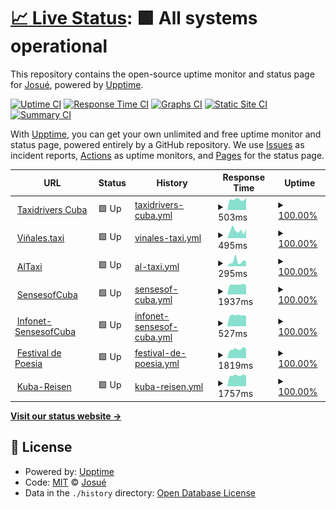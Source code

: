 # [📈 Live Status](https://josmiguel92.github.io/upptime): <!--live status--> **🟩 All systems operational**

This repository contains the open-source uptime monitor and status page for [Josué](habanatech.com), powered by [Upptime](https://github.com/upptime/upptime).

[![Uptime CI](https://github.com/josmiguel92/upptime/workflows/Uptime%20CI/badge.svg)](https://github.com/josmiguel92/upptime/actions?query=workflow%3A%22Uptime+CI%22)
[![Response Time CI](https://github.com/josmiguel92/upptime/workflows/Response%20Time%20CI/badge.svg)](https://github.com/josmiguel92/upptime/actions?query=workflow%3A%22Response+Time+CI%22)
[![Graphs CI](https://github.com/josmiguel92/upptime/workflows/Graphs%20CI/badge.svg)](https://github.com/josmiguel92/upptime/actions?query=workflow%3A%22Graphs+CI%22)
[![Static Site CI](https://github.com/josmiguel92/upptime/workflows/Static%20Site%20CI/badge.svg)](https://github.com/josmiguel92/upptime/actions?query=workflow%3A%22Static+Site+CI%22)
[![Summary CI](https://github.com/josmiguel92/upptime/workflows/Summary%20CI/badge.svg)](https://github.com/josmiguel92/upptime/actions?query=workflow%3A%22Summary+CI%22)

With [Upptime](https://upptime.js.org), you can get your own unlimited and free uptime monitor and status page, powered entirely by a GitHub repository. We use [Issues](https://github.com/josmiguel92/upptime/issues) as incident reports, [Actions](https://github.com/josmiguel92/upptime/actions) as uptime monitors, and [Pages](https://josmiguel92.github.io/upptime) for the status page.

<!--start: status pages-->
<!-- This summary is generated by Upptime (https://github.com/upptime/upptime) -->
<!-- Do not edit this manually, your changes will be overwritten -->
<!-- prettier-ignore -->
| URL | Status | History | Response Time | Uptime |
| --- | ------ | ------- | ------------- | ------ |
| <img alt="" src="https://icons.duckduckgo.com/ip3/taxidriverscuba.com.ico" height="13"> [Taxidrivers Cuba](https://taxidriverscuba.com) | 🟩 Up | [taxidrivers-cuba.yml](https://github.com/josmiguel92/upptime/commits/HEAD/history/taxidrivers-cuba.yml) | <details><summary><img alt="Response time graph" src="./graphs/taxidrivers-cuba/response-time-week.png" height="20"> 503ms</summary><br><a href="https://josmiguel92.github.io/upptime/history/taxidrivers-cuba"><img alt="Response time 802" src="https://img.shields.io/endpoint?url=https%3A%2F%2Fraw.githubusercontent.com%2Fjosmiguel92%2Fupptime%2FHEAD%2Fapi%2Ftaxidrivers-cuba%2Fresponse-time.json"></a><br><a href="https://josmiguel92.github.io/upptime/history/taxidrivers-cuba"><img alt="24-hour response time 497" src="https://img.shields.io/endpoint?url=https%3A%2F%2Fraw.githubusercontent.com%2Fjosmiguel92%2Fupptime%2FHEAD%2Fapi%2Ftaxidrivers-cuba%2Fresponse-time-day.json"></a><br><a href="https://josmiguel92.github.io/upptime/history/taxidrivers-cuba"><img alt="7-day response time 503" src="https://img.shields.io/endpoint?url=https%3A%2F%2Fraw.githubusercontent.com%2Fjosmiguel92%2Fupptime%2FHEAD%2Fapi%2Ftaxidrivers-cuba%2Fresponse-time-week.json"></a><br><a href="https://josmiguel92.github.io/upptime/history/taxidrivers-cuba"><img alt="30-day response time 671" src="https://img.shields.io/endpoint?url=https%3A%2F%2Fraw.githubusercontent.com%2Fjosmiguel92%2Fupptime%2FHEAD%2Fapi%2Ftaxidrivers-cuba%2Fresponse-time-month.json"></a><br><a href="https://josmiguel92.github.io/upptime/history/taxidrivers-cuba"><img alt="1-year response time 860" src="https://img.shields.io/endpoint?url=https%3A%2F%2Fraw.githubusercontent.com%2Fjosmiguel92%2Fupptime%2FHEAD%2Fapi%2Ftaxidrivers-cuba%2Fresponse-time-year.json"></a></details> | <details><summary><a href="https://josmiguel92.github.io/upptime/history/taxidrivers-cuba">100.00%</a></summary><a href="https://josmiguel92.github.io/upptime/history/taxidrivers-cuba"><img alt="All-time uptime 99.07%" src="https://img.shields.io/endpoint?url=https%3A%2F%2Fraw.githubusercontent.com%2Fjosmiguel92%2Fupptime%2FHEAD%2Fapi%2Ftaxidrivers-cuba%2Fuptime.json"></a><br><a href="https://josmiguel92.github.io/upptime/history/taxidrivers-cuba"><img alt="24-hour uptime 100.00%" src="https://img.shields.io/endpoint?url=https%3A%2F%2Fraw.githubusercontent.com%2Fjosmiguel92%2Fupptime%2FHEAD%2Fapi%2Ftaxidrivers-cuba%2Fuptime-day.json"></a><br><a href="https://josmiguel92.github.io/upptime/history/taxidrivers-cuba"><img alt="7-day uptime 100.00%" src="https://img.shields.io/endpoint?url=https%3A%2F%2Fraw.githubusercontent.com%2Fjosmiguel92%2Fupptime%2FHEAD%2Fapi%2Ftaxidrivers-cuba%2Fuptime-week.json"></a><br><a href="https://josmiguel92.github.io/upptime/history/taxidrivers-cuba"><img alt="30-day uptime 100.00%" src="https://img.shields.io/endpoint?url=https%3A%2F%2Fraw.githubusercontent.com%2Fjosmiguel92%2Fupptime%2FHEAD%2Fapi%2Ftaxidrivers-cuba%2Fuptime-month.json"></a><br><a href="https://josmiguel92.github.io/upptime/history/taxidrivers-cuba"><img alt="1-year uptime 99.14%" src="https://img.shields.io/endpoint?url=https%3A%2F%2Fraw.githubusercontent.com%2Fjosmiguel92%2Fupptime%2FHEAD%2Fapi%2Ftaxidrivers-cuba%2Fuptime-year.json"></a></details>
| <img alt="" src="https://icons.duckduckgo.com/ip3/vinales.taxi.ico" height="13"> [Viñales.taxi](https://vinales.taxi) | 🟩 Up | [vinales-taxi.yml](https://github.com/josmiguel92/upptime/commits/HEAD/history/vinales-taxi.yml) | <details><summary><img alt="Response time graph" src="./graphs/vinales-taxi/response-time-week.png" height="20"> 495ms</summary><br><a href="https://josmiguel92.github.io/upptime/history/vinales-taxi"><img alt="Response time 519" src="https://img.shields.io/endpoint?url=https%3A%2F%2Fraw.githubusercontent.com%2Fjosmiguel92%2Fupptime%2FHEAD%2Fapi%2Fvinales-taxi%2Fresponse-time.json"></a><br><a href="https://josmiguel92.github.io/upptime/history/vinales-taxi"><img alt="24-hour response time 195" src="https://img.shields.io/endpoint?url=https%3A%2F%2Fraw.githubusercontent.com%2Fjosmiguel92%2Fupptime%2FHEAD%2Fapi%2Fvinales-taxi%2Fresponse-time-day.json"></a><br><a href="https://josmiguel92.github.io/upptime/history/vinales-taxi"><img alt="7-day response time 495" src="https://img.shields.io/endpoint?url=https%3A%2F%2Fraw.githubusercontent.com%2Fjosmiguel92%2Fupptime%2FHEAD%2Fapi%2Fvinales-taxi%2Fresponse-time-week.json"></a><br><a href="https://josmiguel92.github.io/upptime/history/vinales-taxi"><img alt="30-day response time 486" src="https://img.shields.io/endpoint?url=https%3A%2F%2Fraw.githubusercontent.com%2Fjosmiguel92%2Fupptime%2FHEAD%2Fapi%2Fvinales-taxi%2Fresponse-time-month.json"></a><br><a href="https://josmiguel92.github.io/upptime/history/vinales-taxi"><img alt="1-year response time 516" src="https://img.shields.io/endpoint?url=https%3A%2F%2Fraw.githubusercontent.com%2Fjosmiguel92%2Fupptime%2FHEAD%2Fapi%2Fvinales-taxi%2Fresponse-time-year.json"></a></details> | <details><summary><a href="https://josmiguel92.github.io/upptime/history/vinales-taxi">100.00%</a></summary><a href="https://josmiguel92.github.io/upptime/history/vinales-taxi"><img alt="All-time uptime 99.96%" src="https://img.shields.io/endpoint?url=https%3A%2F%2Fraw.githubusercontent.com%2Fjosmiguel92%2Fupptime%2FHEAD%2Fapi%2Fvinales-taxi%2Fuptime.json"></a><br><a href="https://josmiguel92.github.io/upptime/history/vinales-taxi"><img alt="24-hour uptime 100.00%" src="https://img.shields.io/endpoint?url=https%3A%2F%2Fraw.githubusercontent.com%2Fjosmiguel92%2Fupptime%2FHEAD%2Fapi%2Fvinales-taxi%2Fuptime-day.json"></a><br><a href="https://josmiguel92.github.io/upptime/history/vinales-taxi"><img alt="7-day uptime 100.00%" src="https://img.shields.io/endpoint?url=https%3A%2F%2Fraw.githubusercontent.com%2Fjosmiguel92%2Fupptime%2FHEAD%2Fapi%2Fvinales-taxi%2Fuptime-week.json"></a><br><a href="https://josmiguel92.github.io/upptime/history/vinales-taxi"><img alt="30-day uptime 99.72%" src="https://img.shields.io/endpoint?url=https%3A%2F%2Fraw.githubusercontent.com%2Fjosmiguel92%2Fupptime%2FHEAD%2Fapi%2Fvinales-taxi%2Fuptime-month.json"></a><br><a href="https://josmiguel92.github.io/upptime/history/vinales-taxi"><img alt="1-year uptime 99.97%" src="https://img.shields.io/endpoint?url=https%3A%2F%2Fraw.githubusercontent.com%2Fjosmiguel92%2Fupptime%2FHEAD%2Fapi%2Fvinales-taxi%2Fuptime-year.json"></a></details>
| <img alt="" src="https://icons.duckduckgo.com/ip3/altaxi.app.ico" height="13"> [AlTaxi](https://altaxi.app) | 🟩 Up | [al-taxi.yml](https://github.com/josmiguel92/upptime/commits/HEAD/history/al-taxi.yml) | <details><summary><img alt="Response time graph" src="./graphs/al-taxi/response-time-week.png" height="20"> 295ms</summary><br><a href="https://josmiguel92.github.io/upptime/history/al-taxi"><img alt="Response time 334" src="https://img.shields.io/endpoint?url=https%3A%2F%2Fraw.githubusercontent.com%2Fjosmiguel92%2Fupptime%2FHEAD%2Fapi%2Fal-taxi%2Fresponse-time.json"></a><br><a href="https://josmiguel92.github.io/upptime/history/al-taxi"><img alt="24-hour response time 142" src="https://img.shields.io/endpoint?url=https%3A%2F%2Fraw.githubusercontent.com%2Fjosmiguel92%2Fupptime%2FHEAD%2Fapi%2Fal-taxi%2Fresponse-time-day.json"></a><br><a href="https://josmiguel92.github.io/upptime/history/al-taxi"><img alt="7-day response time 295" src="https://img.shields.io/endpoint?url=https%3A%2F%2Fraw.githubusercontent.com%2Fjosmiguel92%2Fupptime%2FHEAD%2Fapi%2Fal-taxi%2Fresponse-time-week.json"></a><br><a href="https://josmiguel92.github.io/upptime/history/al-taxi"><img alt="30-day response time 302" src="https://img.shields.io/endpoint?url=https%3A%2F%2Fraw.githubusercontent.com%2Fjosmiguel92%2Fupptime%2FHEAD%2Fapi%2Fal-taxi%2Fresponse-time-month.json"></a><br><a href="https://josmiguel92.github.io/upptime/history/al-taxi"><img alt="1-year response time 350" src="https://img.shields.io/endpoint?url=https%3A%2F%2Fraw.githubusercontent.com%2Fjosmiguel92%2Fupptime%2FHEAD%2Fapi%2Fal-taxi%2Fresponse-time-year.json"></a></details> | <details><summary><a href="https://josmiguel92.github.io/upptime/history/al-taxi">100.00%</a></summary><a href="https://josmiguel92.github.io/upptime/history/al-taxi"><img alt="All-time uptime 71.42%" src="https://img.shields.io/endpoint?url=https%3A%2F%2Fraw.githubusercontent.com%2Fjosmiguel92%2Fupptime%2FHEAD%2Fapi%2Fal-taxi%2Fuptime.json"></a><br><a href="https://josmiguel92.github.io/upptime/history/al-taxi"><img alt="24-hour uptime 100.00%" src="https://img.shields.io/endpoint?url=https%3A%2F%2Fraw.githubusercontent.com%2Fjosmiguel92%2Fupptime%2FHEAD%2Fapi%2Fal-taxi%2Fuptime-day.json"></a><br><a href="https://josmiguel92.github.io/upptime/history/al-taxi"><img alt="7-day uptime 100.00%" src="https://img.shields.io/endpoint?url=https%3A%2F%2Fraw.githubusercontent.com%2Fjosmiguel92%2Fupptime%2FHEAD%2Fapi%2Fal-taxi%2Fuptime-week.json"></a><br><a href="https://josmiguel92.github.io/upptime/history/al-taxi"><img alt="30-day uptime 100.00%" src="https://img.shields.io/endpoint?url=https%3A%2F%2Fraw.githubusercontent.com%2Fjosmiguel92%2Fupptime%2FHEAD%2Fapi%2Fal-taxi%2Fuptime-month.json"></a><br><a href="https://josmiguel92.github.io/upptime/history/al-taxi"><img alt="1-year uptime 89.06%" src="https://img.shields.io/endpoint?url=https%3A%2F%2Fraw.githubusercontent.com%2Fjosmiguel92%2Fupptime%2FHEAD%2Fapi%2Fal-taxi%2Fuptime-year.json"></a></details>
| <img alt="" src="https://icons.duckduckgo.com/ip3/sensesofcuba.com.ico" height="13"> [SensesofCuba](https://sensesofcuba.com) | 🟩 Up | [sensesof-cuba.yml](https://github.com/josmiguel92/upptime/commits/HEAD/history/sensesof-cuba.yml) | <details><summary><img alt="Response time graph" src="./graphs/sensesof-cuba/response-time-week.png" height="20"> 1937ms</summary><br><a href="https://josmiguel92.github.io/upptime/history/sensesof-cuba"><img alt="Response time 1869" src="https://img.shields.io/endpoint?url=https%3A%2F%2Fraw.githubusercontent.com%2Fjosmiguel92%2Fupptime%2FHEAD%2Fapi%2Fsensesof-cuba%2Fresponse-time.json"></a><br><a href="https://josmiguel92.github.io/upptime/history/sensesof-cuba"><img alt="24-hour response time 2020" src="https://img.shields.io/endpoint?url=https%3A%2F%2Fraw.githubusercontent.com%2Fjosmiguel92%2Fupptime%2FHEAD%2Fapi%2Fsensesof-cuba%2Fresponse-time-day.json"></a><br><a href="https://josmiguel92.github.io/upptime/history/sensesof-cuba"><img alt="7-day response time 1937" src="https://img.shields.io/endpoint?url=https%3A%2F%2Fraw.githubusercontent.com%2Fjosmiguel92%2Fupptime%2FHEAD%2Fapi%2Fsensesof-cuba%2Fresponse-time-week.json"></a><br><a href="https://josmiguel92.github.io/upptime/history/sensesof-cuba"><img alt="30-day response time 2020" src="https://img.shields.io/endpoint?url=https%3A%2F%2Fraw.githubusercontent.com%2Fjosmiguel92%2Fupptime%2FHEAD%2Fapi%2Fsensesof-cuba%2Fresponse-time-month.json"></a><br><a href="https://josmiguel92.github.io/upptime/history/sensesof-cuba"><img alt="1-year response time 1849" src="https://img.shields.io/endpoint?url=https%3A%2F%2Fraw.githubusercontent.com%2Fjosmiguel92%2Fupptime%2FHEAD%2Fapi%2Fsensesof-cuba%2Fresponse-time-year.json"></a></details> | <details><summary><a href="https://josmiguel92.github.io/upptime/history/sensesof-cuba">100.00%</a></summary><a href="https://josmiguel92.github.io/upptime/history/sensesof-cuba"><img alt="All-time uptime 99.66%" src="https://img.shields.io/endpoint?url=https%3A%2F%2Fraw.githubusercontent.com%2Fjosmiguel92%2Fupptime%2FHEAD%2Fapi%2Fsensesof-cuba%2Fuptime.json"></a><br><a href="https://josmiguel92.github.io/upptime/history/sensesof-cuba"><img alt="24-hour uptime 100.00%" src="https://img.shields.io/endpoint?url=https%3A%2F%2Fraw.githubusercontent.com%2Fjosmiguel92%2Fupptime%2FHEAD%2Fapi%2Fsensesof-cuba%2Fuptime-day.json"></a><br><a href="https://josmiguel92.github.io/upptime/history/sensesof-cuba"><img alt="7-day uptime 100.00%" src="https://img.shields.io/endpoint?url=https%3A%2F%2Fraw.githubusercontent.com%2Fjosmiguel92%2Fupptime%2FHEAD%2Fapi%2Fsensesof-cuba%2Fuptime-week.json"></a><br><a href="https://josmiguel92.github.io/upptime/history/sensesof-cuba"><img alt="30-day uptime 100.00%" src="https://img.shields.io/endpoint?url=https%3A%2F%2Fraw.githubusercontent.com%2Fjosmiguel92%2Fupptime%2FHEAD%2Fapi%2Fsensesof-cuba%2Fuptime-month.json"></a><br><a href="https://josmiguel92.github.io/upptime/history/sensesof-cuba"><img alt="1-year uptime 99.98%" src="https://img.shields.io/endpoint?url=https%3A%2F%2Fraw.githubusercontent.com%2Fjosmiguel92%2Fupptime%2FHEAD%2Fapi%2Fsensesof-cuba%2Fuptime-year.json"></a></details>
| <img alt="" src="https://icons.duckduckgo.com/ip3/infonet.sensesofcuba.com.ico" height="13"> [Infonet-SensesofCuba](https://infonet.sensesofcuba.com) | 🟩 Up | [infonet-sensesof-cuba.yml](https://github.com/josmiguel92/upptime/commits/HEAD/history/infonet-sensesof-cuba.yml) | <details><summary><img alt="Response time graph" src="./graphs/infonet-sensesof-cuba/response-time-week.png" height="20"> 527ms</summary><br><a href="https://josmiguel92.github.io/upptime/history/infonet-sensesof-cuba"><img alt="Response time 613" src="https://img.shields.io/endpoint?url=https%3A%2F%2Fraw.githubusercontent.com%2Fjosmiguel92%2Fupptime%2FHEAD%2Fapi%2Finfonet-sensesof-cuba%2Fresponse-time.json"></a><br><a href="https://josmiguel92.github.io/upptime/history/infonet-sensesof-cuba"><img alt="24-hour response time 556" src="https://img.shields.io/endpoint?url=https%3A%2F%2Fraw.githubusercontent.com%2Fjosmiguel92%2Fupptime%2FHEAD%2Fapi%2Finfonet-sensesof-cuba%2Fresponse-time-day.json"></a><br><a href="https://josmiguel92.github.io/upptime/history/infonet-sensesof-cuba"><img alt="7-day response time 527" src="https://img.shields.io/endpoint?url=https%3A%2F%2Fraw.githubusercontent.com%2Fjosmiguel92%2Fupptime%2FHEAD%2Fapi%2Finfonet-sensesof-cuba%2Fresponse-time-week.json"></a><br><a href="https://josmiguel92.github.io/upptime/history/infonet-sensesof-cuba"><img alt="30-day response time 574" src="https://img.shields.io/endpoint?url=https%3A%2F%2Fraw.githubusercontent.com%2Fjosmiguel92%2Fupptime%2FHEAD%2Fapi%2Finfonet-sensesof-cuba%2Fresponse-time-month.json"></a><br><a href="https://josmiguel92.github.io/upptime/history/infonet-sensesof-cuba"><img alt="1-year response time 618" src="https://img.shields.io/endpoint?url=https%3A%2F%2Fraw.githubusercontent.com%2Fjosmiguel92%2Fupptime%2FHEAD%2Fapi%2Finfonet-sensesof-cuba%2Fresponse-time-year.json"></a></details> | <details><summary><a href="https://josmiguel92.github.io/upptime/history/infonet-sensesof-cuba">100.00%</a></summary><a href="https://josmiguel92.github.io/upptime/history/infonet-sensesof-cuba"><img alt="All-time uptime 99.99%" src="https://img.shields.io/endpoint?url=https%3A%2F%2Fraw.githubusercontent.com%2Fjosmiguel92%2Fupptime%2FHEAD%2Fapi%2Finfonet-sensesof-cuba%2Fuptime.json"></a><br><a href="https://josmiguel92.github.io/upptime/history/infonet-sensesof-cuba"><img alt="24-hour uptime 100.00%" src="https://img.shields.io/endpoint?url=https%3A%2F%2Fraw.githubusercontent.com%2Fjosmiguel92%2Fupptime%2FHEAD%2Fapi%2Finfonet-sensesof-cuba%2Fuptime-day.json"></a><br><a href="https://josmiguel92.github.io/upptime/history/infonet-sensesof-cuba"><img alt="7-day uptime 100.00%" src="https://img.shields.io/endpoint?url=https%3A%2F%2Fraw.githubusercontent.com%2Fjosmiguel92%2Fupptime%2FHEAD%2Fapi%2Finfonet-sensesof-cuba%2Fuptime-week.json"></a><br><a href="https://josmiguel92.github.io/upptime/history/infonet-sensesof-cuba"><img alt="30-day uptime 100.00%" src="https://img.shields.io/endpoint?url=https%3A%2F%2Fraw.githubusercontent.com%2Fjosmiguel92%2Fupptime%2FHEAD%2Fapi%2Finfonet-sensesof-cuba%2Fuptime-month.json"></a><br><a href="https://josmiguel92.github.io/upptime/history/infonet-sensesof-cuba"><img alt="1-year uptime 99.98%" src="https://img.shields.io/endpoint?url=https%3A%2F%2Fraw.githubusercontent.com%2Fjosmiguel92%2Fupptime%2FHEAD%2Fapi%2Finfonet-sensesof-cuba%2Fuptime-year.json"></a></details>
| <img alt="" src="https://icons.duckduckgo.com/ip3/festivaldepoesiadelahabana.com.ico" height="13"> [Festival de Poesia](https://festivaldepoesiadelahabana.com/) | 🟩 Up | [festival-de-poesia.yml](https://github.com/josmiguel92/upptime/commits/HEAD/history/festival-de-poesia.yml) | <details><summary><img alt="Response time graph" src="./graphs/festival-de-poesia/response-time-week.png" height="20"> 1819ms</summary><br><a href="https://josmiguel92.github.io/upptime/history/festival-de-poesia"><img alt="Response time 2184" src="https://img.shields.io/endpoint?url=https%3A%2F%2Fraw.githubusercontent.com%2Fjosmiguel92%2Fupptime%2FHEAD%2Fapi%2Ffestival-de-poesia%2Fresponse-time.json"></a><br><a href="https://josmiguel92.github.io/upptime/history/festival-de-poesia"><img alt="24-hour response time 1878" src="https://img.shields.io/endpoint?url=https%3A%2F%2Fraw.githubusercontent.com%2Fjosmiguel92%2Fupptime%2FHEAD%2Fapi%2Ffestival-de-poesia%2Fresponse-time-day.json"></a><br><a href="https://josmiguel92.github.io/upptime/history/festival-de-poesia"><img alt="7-day response time 1819" src="https://img.shields.io/endpoint?url=https%3A%2F%2Fraw.githubusercontent.com%2Fjosmiguel92%2Fupptime%2FHEAD%2Fapi%2Ffestival-de-poesia%2Fresponse-time-week.json"></a><br><a href="https://josmiguel92.github.io/upptime/history/festival-de-poesia"><img alt="30-day response time 2184" src="https://img.shields.io/endpoint?url=https%3A%2F%2Fraw.githubusercontent.com%2Fjosmiguel92%2Fupptime%2FHEAD%2Fapi%2Ffestival-de-poesia%2Fresponse-time-month.json"></a><br><a href="https://josmiguel92.github.io/upptime/history/festival-de-poesia"><img alt="1-year response time 2184" src="https://img.shields.io/endpoint?url=https%3A%2F%2Fraw.githubusercontent.com%2Fjosmiguel92%2Fupptime%2FHEAD%2Fapi%2Ffestival-de-poesia%2Fresponse-time-year.json"></a></details> | <details><summary><a href="https://josmiguel92.github.io/upptime/history/festival-de-poesia">100.00%</a></summary><a href="https://josmiguel92.github.io/upptime/history/festival-de-poesia"><img alt="All-time uptime 32.19%" src="https://img.shields.io/endpoint?url=https%3A%2F%2Fraw.githubusercontent.com%2Fjosmiguel92%2Fupptime%2FHEAD%2Fapi%2Ffestival-de-poesia%2Fuptime.json"></a><br><a href="https://josmiguel92.github.io/upptime/history/festival-de-poesia"><img alt="24-hour uptime 100.00%" src="https://img.shields.io/endpoint?url=https%3A%2F%2Fraw.githubusercontent.com%2Fjosmiguel92%2Fupptime%2FHEAD%2Fapi%2Ffestival-de-poesia%2Fuptime-day.json"></a><br><a href="https://josmiguel92.github.io/upptime/history/festival-de-poesia"><img alt="7-day uptime 100.00%" src="https://img.shields.io/endpoint?url=https%3A%2F%2Fraw.githubusercontent.com%2Fjosmiguel92%2Fupptime%2FHEAD%2Fapi%2Ffestival-de-poesia%2Fuptime-week.json"></a><br><a href="https://josmiguel92.github.io/upptime/history/festival-de-poesia"><img alt="30-day uptime 64.15%" src="https://img.shields.io/endpoint?url=https%3A%2F%2Fraw.githubusercontent.com%2Fjosmiguel92%2Fupptime%2FHEAD%2Fapi%2Ffestival-de-poesia%2Fuptime-month.json"></a><br><a href="https://josmiguel92.github.io/upptime/history/festival-de-poesia"><img alt="1-year uptime 5.51%" src="https://img.shields.io/endpoint?url=https%3A%2F%2Fraw.githubusercontent.com%2Fjosmiguel92%2Fupptime%2FHEAD%2Fapi%2Ffestival-de-poesia%2Fuptime-year.json"></a></details>
| <img alt="" src="https://icons.duckduckgo.com/ip3/www.kuba-reisen.de.ico" height="13"> [Kuba-Reisen](https://www.kuba-reisen.de/) | 🟩 Up | [kuba-reisen.yml](https://github.com/josmiguel92/upptime/commits/HEAD/history/kuba-reisen.yml) | <details><summary><img alt="Response time graph" src="./graphs/kuba-reisen/response-time-week.png" height="20"> 1757ms</summary><br><a href="https://josmiguel92.github.io/upptime/history/kuba-reisen"><img alt="Response time 1493" src="https://img.shields.io/endpoint?url=https%3A%2F%2Fraw.githubusercontent.com%2Fjosmiguel92%2Fupptime%2FHEAD%2Fapi%2Fkuba-reisen%2Fresponse-time.json"></a><br><a href="https://josmiguel92.github.io/upptime/history/kuba-reisen"><img alt="24-hour response time 2051" src="https://img.shields.io/endpoint?url=https%3A%2F%2Fraw.githubusercontent.com%2Fjosmiguel92%2Fupptime%2FHEAD%2Fapi%2Fkuba-reisen%2Fresponse-time-day.json"></a><br><a href="https://josmiguel92.github.io/upptime/history/kuba-reisen"><img alt="7-day response time 1757" src="https://img.shields.io/endpoint?url=https%3A%2F%2Fraw.githubusercontent.com%2Fjosmiguel92%2Fupptime%2FHEAD%2Fapi%2Fkuba-reisen%2Fresponse-time-week.json"></a><br><a href="https://josmiguel92.github.io/upptime/history/kuba-reisen"><img alt="30-day response time 2056" src="https://img.shields.io/endpoint?url=https%3A%2F%2Fraw.githubusercontent.com%2Fjosmiguel92%2Fupptime%2FHEAD%2Fapi%2Fkuba-reisen%2Fresponse-time-month.json"></a><br><a href="https://josmiguel92.github.io/upptime/history/kuba-reisen"><img alt="1-year response time 1609" src="https://img.shields.io/endpoint?url=https%3A%2F%2Fraw.githubusercontent.com%2Fjosmiguel92%2Fupptime%2FHEAD%2Fapi%2Fkuba-reisen%2Fresponse-time-year.json"></a></details> | <details><summary><a href="https://josmiguel92.github.io/upptime/history/kuba-reisen">100.00%</a></summary><a href="https://josmiguel92.github.io/upptime/history/kuba-reisen"><img alt="All-time uptime 69.64%" src="https://img.shields.io/endpoint?url=https%3A%2F%2Fraw.githubusercontent.com%2Fjosmiguel92%2Fupptime%2FHEAD%2Fapi%2Fkuba-reisen%2Fuptime.json"></a><br><a href="https://josmiguel92.github.io/upptime/history/kuba-reisen"><img alt="24-hour uptime 100.00%" src="https://img.shields.io/endpoint?url=https%3A%2F%2Fraw.githubusercontent.com%2Fjosmiguel92%2Fupptime%2FHEAD%2Fapi%2Fkuba-reisen%2Fuptime-day.json"></a><br><a href="https://josmiguel92.github.io/upptime/history/kuba-reisen"><img alt="7-day uptime 100.00%" src="https://img.shields.io/endpoint?url=https%3A%2F%2Fraw.githubusercontent.com%2Fjosmiguel92%2Fupptime%2FHEAD%2Fapi%2Fkuba-reisen%2Fuptime-week.json"></a><br><a href="https://josmiguel92.github.io/upptime/history/kuba-reisen"><img alt="30-day uptime 100.00%" src="https://img.shields.io/endpoint?url=https%3A%2F%2Fraw.githubusercontent.com%2Fjosmiguel92%2Fupptime%2FHEAD%2Fapi%2Fkuba-reisen%2Fuptime-month.json"></a><br><a href="https://josmiguel92.github.io/upptime/history/kuba-reisen"><img alt="1-year uptime 53.33%" src="https://img.shields.io/endpoint?url=https%3A%2F%2Fraw.githubusercontent.com%2Fjosmiguel92%2Fupptime%2FHEAD%2Fapi%2Fkuba-reisen%2Fuptime-year.json"></a></details>

<!--end: status pages-->

[**Visit our status website →**](https://josmiguel92.github.io/upptime)

## 📄 License

- Powered by: [Upptime](https://github.com/upptime/upptime)
- Code: [MIT](./LICENSE) © [Josué](habanatech.com)
- Data in the `./history` directory: [Open Database License](https://opendatacommons.org/licenses/odbl/1-0/)
